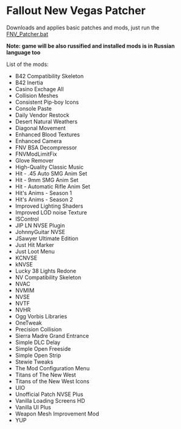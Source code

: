 # Fallout New Vegas Patcher
Downloads and applies basic patches and mods, just run the [FNV_Patcher.bat](https://github.com/Gsset/FNV-Patcher/releases/download/script_v2/FNV_Patcher.bat)

**Note: game will be also russified and installed mods is in Russian language too**

List of the mods:
+ B42 Compatibility Skeleton
+ B42 Inertia
+ Casino Exchage All
+ Collision Meshes
+ Consistent Pip-boy Icons
+ Console Paste
+ Daily Vendor Restock
+ Desert Natural Weathers
+ Diagonal Movement
+ Enhanced Blood Textures
+ Enhanced Camera
+ FNV BSA Decompressor
+ FNVModLimitFix
+ Glove Remover
+ High-Quality Classic Music
+ Hit - .45 Auto SMG Anim Set
+ Hit - 9mm SMG Anim Set
+ Hit - Automatic Rifle Anim Set
+ Hit's Anims - Season 1
+ Hit's Anims - Season 2
+ Improved Lighting Shaders
+ Improved LOD noise Texture
+ ISControl
+ JIP LN NVSE Plugin
+ JohnnyGuitar NVSE
+ JSawyer Ultimate Edition
+ Just Hit Marker
+ Just Loot Menu
+ KCNVSE
+ kNVSE
+ Lucky 38 Lights Redone
+ NV Compatibility Skeleton
+ NVAC
+ NVMIM
+ NVSE
+ NVTF
+ NVHR
+ Ogg Vorbis Libraries
+ OneTweak
+ Precision Collision
+ Sierra Madre Grand Entrance
+ Simple DLC Delay
+ Simple Open Freeside
+ Simple Open Strip
+ Stewie Tweaks
+ The Mod Configuration Menu
+ Titans of The New West
+ Titans of the New West Icons
+ UIO
+ Unofficial Patch NVSE Plus
+ Vanilla Loading Screens HD
+ Vanilla UI Plus
+ Weapon Mesh Improvement Mod
+ YUP
